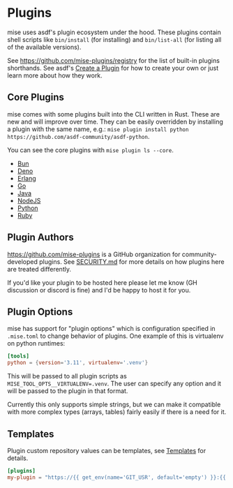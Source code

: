 # Plugins

mise uses asdf's plugin ecosystem under the hood. These plugins contain shell scripts like
`bin/install` (for installing) and `bin/list-all` (for listing all of the available versions).

See <https://github.com/mise-plugins/registry> for the list of built-in plugins shorthands. See asdf's
[Create a Plugin](https://asdf-vm.com/plugins/create.html) for how to create your own or just learn
more about how they work.

## Core Plugins

mise comes with some plugins built into the CLI written in Rust. These are new and will improve over
time. They can be easily overridden by installing a plugin with the same name, e.g.: `mise plugin install python https://github.com/asdf-community/asdf-python`.

You can see the core plugins with `mise plugin ls --core`.

- [Bun](/lang/bun)
- [Deno](/lang/deno)
- [Erlang](/lang/erlang) <Badge type="warning" text="experimental" />
- [Go](/lang/go)
- [Java](/lang/java)
- [NodeJS](/lang/node)
- [Python](/lang/python)
- [Ruby](/lang/ruby)

## Plugin Authors

<https://github.com/mise-plugins> is a GitHub organization for community-developed plugins.
See [SECURITY.md](https://github.com/jdx/mise/blob/main/SECURITY.md) for more details on how plugins here are treated differently.

If you'd like your plugin to be hosted here please let me know (GH discussion or discord is fine)
and I'd be happy to host it for you.

## Plugin Options

mise has support for "plugin options" which is configuration specified in `.mise.toml` to change behavior
of plugins. One example of this is virtualenv on python runtimes:

```toml
[tools]
python = {version='3.11', virtualenv='.venv'}
```

This will be passed to all plugin scripts as `MISE_TOOL_OPTS__VIRTUALENV=.venv`. The user can specify
any option and it will be passed to the plugin in that format.

Currently this only supports simple strings, but we can make it compatible with more complex types
(arrays, tables) fairly easily if there is a need for it.

## Templates

Plugin custom repository values can be templates, see [Templates](/templates) for details.

```toml
[plugins]
my-plugin = "https://{{ get_env(name='GIT_USR', default='empty') }}:{{ get_env(name='GIT_PWD', default='empty') }}@github.com/foo/my-plugin.git"
```
